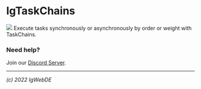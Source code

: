 # IgTaskChains
<img src="https://cdn.discordapp.com/attachments/983058255821537351/983315894962913280/unknown.png">
Execute tasks synchronously or asynchronously by order or weight with TaskChains.

### **Need help?** 
Join our [Discord Server](https://discord.gg/AS5jbegGBX). 

<hr> 

_(c) 2022 IgWebDE_<br> 
